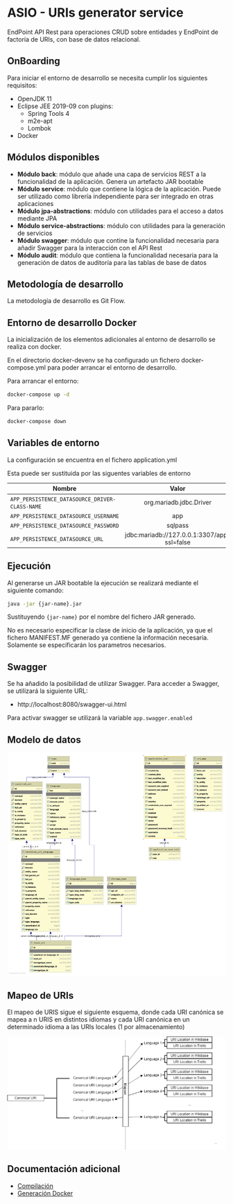 # ASIO - URIs generator service
EndPoint API Rest para operaciones CRUD sobre entidades y EndPoint de factoría de URIs, con base de datos relacional.

## OnBoarding

Para iniciar el entorno de desarrollo se necesita cumplir los siguientes requisitos:

* OpenJDK 11
* Eclipse JEE 2019-09 con plugins:
  * Spring Tools 4
  * m2e-apt
  * Lombok
* Docker

## Módulos disponibles

* **Módulo back**: módulo que añade una capa de servicios REST a la funcionalidad de la aplicación. Genera un artefacto JAR bootable
* **Módulo service**: módulo que contiene la lógica de la aplicación. Puede ser utilizado como librería independiente para ser integrado en otras aplicaciones
* **Módulo jpa-abstractions**: módulo con utilidades para el acceso a datos mediante JPA
* **Módulo service-abstractions**: módulo con utilidades para la generación de servicios
* **Módulo swagger**: módulo que contine la funcionalidad necesaria para añadir Swagger para la interacción con el API Rest
* **Módulo audit**: módulo que contiena la funcionalidad necesaria para la generación de datos de auditoría para las tablas de base de datos

## Metodología de desarrollo

La metodología de desarrollo es Git Flow.

## Entorno de desarrollo Docker

La inicialización de los elementos adicionales al entorno de desarrollo se realiza con docker. 

En el directorio docker-devenv se ha configurado un fichero docker-compose.yml para poder arrancar el entorno de desarrollo.

Para arrancar el entorno:

```bash
docker-compose up -d
```

Para pararlo:

```bash
docker-compose down
```

## Variables de entorno

La configuración se encuentra en el fichero application.yml

Esta puede ser sustituida por las siguentes variables de entorno

| Nombre | Valor |
|--------|:-----:|
| `APP_PERSISTENCE_DATASOURCE_DRIVER-CLASS-NAME` | org.mariadb.jdbc.Driver  |
| `APP_PERSISTENCE_DATASOURCE_USERNAME` | app  |
| `APP_PERSISTENCE_DATASOURCE_PASSWORD` | sqlpass  |
| `APP_PERSISTENCE_DATASOURCE_URL` | jdbc:mariadb://127.0.0.1:3307/app?ssl=false  |

## Ejecución

Al generarse un JAR bootable la ejecución se realizará mediante el siguiente comando:

```bash
java -jar {jar-name}.jar
```

Sustituyendo `{jar-name}` por el nombre del fichero JAR generado.

No es necesario especificar la clase de inicio de la aplicación, ya que el fichero MANIFEST.MF generado ya contiene la información necesaria. Solamente se especificarán los parametros necesarios.

## Swagger

Se ha añadido la posibilidad de utilizar Swagger. Para acceder a Swagger, se utilizará la siguiente URL:

* http://localhost:8080/swagger-ui.html

Para activar swagger se utilizará la variable `app.swagger.enabled`

## Modelo de datos

 ![model](./images/model_data.png)

 ## Mapeo de URIs

El mapeo de URIS sigue el siguiente esquema, donde cada URI canónica se mapea a n URIS en distintos idiomas y cada URI canónica en un determinado idioma a las URIs locales (1 por almacenamiento)

 ![mapper_url](./images/multi_languege_map_language.png)

##  Documentación adicional

* [Compilación](docs/build.md)
* [Generación Docker](docs/docker.md)
